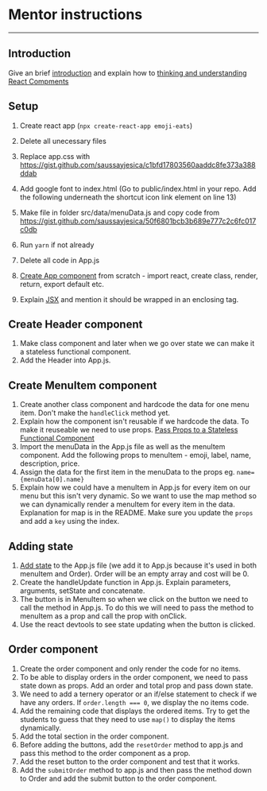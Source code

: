 # Mentor instructions

---

## Introduction
Give an brief [introduction](01.md) and explain how to [thinking and understanding React Compments](02.md)

## Setup

1.  Create react app (`npx create-react-app emoji-eats`)
2.  Delete all unecessary files
3.  Replace app.css with https://gist.github.com/saussayjesica/c1bfd17803560aaddc8fe373a388ddab
4.  Add google font to index.html (Go to public/index.html in your repo. Add the following <link href="https://fonts.googleapis.com/css?family=Roboto:300,400,500,600" rel="stylesheet"> underneath the shortcut icon link element on line 13)

5.  Make file in folder src/data/menuData.js and copy code from https://gist.github.com/saussayjesica/50f6801bcb3b689e777c2c6fc017c0db
6.  Run `yarn` if not already
7.  Delete all code in App.js
8.  [Create App component](03.md) from scratch - import react, create class, render, return, export default etc. 
9.  Explain [JSX](04.md) and mention it should be wrapped in an enclosing tag.

## Create Header component

1.  Make class component and later when we go over state we can make it a stateless functional component.
2.  Add the Header into App.js.

## Create MenuItem component

1.  Create another class component and hardcode the data for one menu item. Don't make the `handleClick` method yet.
2.  Explain how the component isn't reusable if we hardcode the data. To make it reuseable we need to use props. [Pass Props to a Stateless Functional Component](05.md)
3.  Import the menuData in the App.js file as well as the menuItem component. Add the following props to menuItem - emoji, label, name, description, price.
4.  Assign the data for the first item in the menuData to the props eg. `name={menuData[0].name}`
5.  Explain how we could have a menuItem in App.js for every item on our menu but this isn't very dynamic. So we want to use the map method so we can dynamically render a menuItem for every item in the data. Explanation for map is in the README. Make sure you update the `props` and add a `key` using the index.

## Adding state

1.  [Add state](06.md) to the App.js file (we add it to App.js because it's used in both menuItem and Order). Order will be an empty array and cost will be 0.
2.  Create the handleUpdate function in App.js. Explain parameters, arguments, setState and concatenate.
3.  The button is in MenuItem so when we click on the button we need to call the method in App.js. To do this we will need to pass the method to menuItem as a prop and call the prop with onClick.
4.  Use the react devtools to see state updating when the button is clicked.

## Order component

1.  Create the order component and only render the code for no items.
2.  To be able to display orders in the order component, we need to pass state down as props. Add an order and total prop and pass down state.
3.  We need to add a ternery operator or an if/else statement to check if we have any orders. If `order.length === 0`, we display the no items code.
4.  Add the remaining code that displays the ordered items. Try to get the students to guess that they need to use `map()` to display the items dynamically.
5.  Add the total section in the order component.
6.  Before adding the buttons, add the `resetOrder` method to app.js and pass this method to the order component as a prop.
7.  Add the reset button to the order component and test that it works.
8.  Add the `submitOrder` method to app.js and then pass the method down to Order and add the submit button to the order component.
